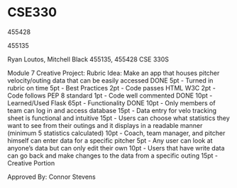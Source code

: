 # CSE330
455428

455135

Ryan Loutos, Mitchell Black
455135, 455428
CSE 330S

Module 7 Creative Project: Rubric
Idea: Make an app that houses pitcher velocity/outing data that can be easily accessed 
DONE 5pt - Turned in rubric on time 
5pt - Best Practices
  2pt - Code passes HTML W3C
  2pt - Code follows PEP 8 standard
  1pt - Code well commented
DONE 10pt - Learned/Used Flask
65pt - Functionality
  DONE 10pt - Only members of team can log in and access database
  15pt - Data entry for velo tracking sheet is functional and intuitive
  15pt - Users can choose what statistics they want to see from their outings and it displays in a readable manner (minimum 5 statistics calculated)
  10pt - Coach, team manager, and pitcher himself can enter data for a specific pitcher
  5pt - Any user can look at anyone’s data but can only edit their own
  10pt - Users that have write data can go back and make changes to the data from a specific outing
15pt - Creative Portion

Approved By: Connor Stevens

